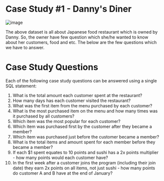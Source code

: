 # Case Study #1 - Danny's Diner

![image](https://user-images.githubusercontent.com/101622691/228320169-67660ced-737b-42ef-9e68-77074246986c.png)


The above dataset is all about Japanese food restaurant which is owned by Danny. So, the owner have few question which she/he wanted to know about her customers, food and etc. The below are the few questions which we have to answer.

# Case Study Questions
Each of the following case study questions can be answered using a single SQL statement:
1.	What is the total amount each customer spent at the restaurant?
2.	How many days has each customer visited the restaurant?
3.	What was the first item from the menu purchased by each customer?
4.	What is the most purchased item on the menu and how many times was it purchased by all customers?
5.	Which item was the most popular for each customer?
6.	Which item was purchased first by the customer after they became a member?
7.	Which item was purchased just before the customer became a member?
8.	What is the total items and amount spent for each member before they became a member?
9.	If each $1 spent equates to 10 points and sushi has a 2x points multiplier - how many points would each customer have?
10.	In the first week after a customer joins the program (including their join date) they earn 2x points on all items, not just sushi - how many points do customer A and B have at the end of January?

